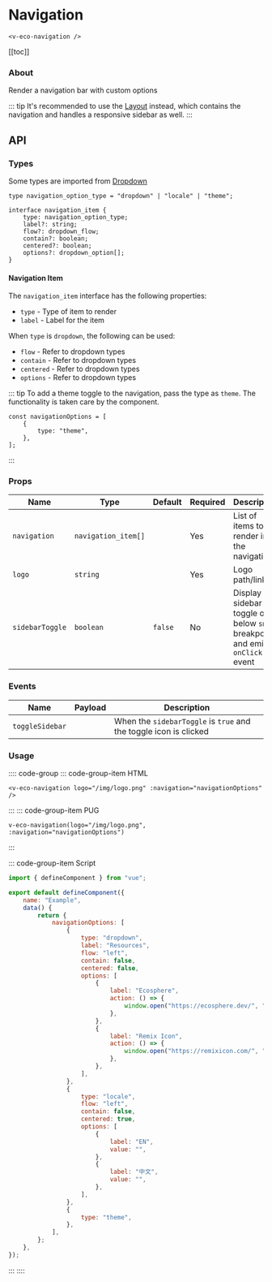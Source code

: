 # Navigation

```html:no-line-numbers
<v-eco-navigation />
```

[[toc]]

### About

Render a navigation bar with custom options

::: tip
It's recommended to use the [Layout](/layout) instead, which contains the navigation and handles a responsive sidebar as well.
:::

## API

### Types

Some types are imported from [Dropdown](/components/dropdown.html#types)

```ts:no-line-numbers
type navigation_option_type = "dropdown" | "locale" | "theme";

interface navigation_item {
	type: navigation_option_type;
	label?: string;
	flow?: dropdown_flow;
	contain?: boolean;
	centered?: boolean;
	options?: dropdown_option[];
}
```

#### Navigation Item

The `navigation_item` interface has the following properties:

-   `type` - Type of item to render
-   `label` - Label for the item

When `type` is `dropdown`, the following can be used:

-   `flow` - Refer to dropdown types
-   `contain` - Refer to dropdown types
-   `centered` - Refer to dropdown types
-   `options` - Refer to dropdown types

::: tip
To add a theme toggle to the navigation, pass the type as `theme`. The functionality is taken care by the component.

```js:no-line-numbers
const navigationOptions = [
	{
		type: "theme",
	},
];
```

:::

### Props

| Name            | Type                | Default | Required | Description                                                                 |
| --------------- | ------------------- | ------- | -------- | --------------------------------------------------------------------------- |
| `navigation`    | `navigation_item[]` |         | Yes      | List of items to render in the navigation                                   |
| `logo`          | `string`            |         | Yes      | Logo path/link                                                              |
| `sidebarToggle` | `boolean`           | `false` | No       | Display a sidebar toggle on below `sm` breakpoints and emit `onClick` event |

### Events

| Name            | Payload | Description                                                       |
| --------------- | ------- | ----------------------------------------------------------------- |
| `toggleSidebar` |         | When the `sidebarToggle` is `true` and the toggle icon is clicked |

### Usage

:::: code-group
::: code-group-item HTML

```html:no-line-numbers
<v-eco-navigation logo="/img/logo.png" :navigation="navigationOptions" />
```

:::
::: code-group-item PUG

```pug:no-line-numbers
v-eco-navigation(logo="/img/logo.png", :navigation="navigationOptions")
```

:::

::: code-group-item Script

```js
import { defineComponent } from "vue";

export default defineComponent({
	name: "Example",
	data() {
		return {
			navigationOptions: [
				{
					type: "dropdown",
					label: "Resources",
					flow: "left",
					contain: false,
					centered: false,
					options: [
						{
							label: "Ecosphere",
							action: () => {
								window.open("https://ecosphere.dev/", "_blank");
							},
						},
						{
							label: "Remix Icon",
							action: () => {
								window.open("https://remixicon.com/", "_blank");
							},
						},
					],
				},
				{
					type: "locale",
					flow: "left",
					contain: false,
					centered: true,
					options: [
						{
							label: "EN",
							value: "",
						},
						{
							label: "中文",
							value: "",
						},
					],
				},
				{
					type: "theme",
				},
			],
		};
	},
});
```

:::
::::

